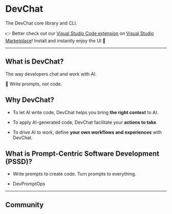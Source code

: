 # DevChat

The DevChat core library and CLI.

:point_right: Better check out our [Visual Studio Code extension](https://github.com/covespace/devchat-vscode) on [Visual Studio Marketplace](https://marketplace.visualstudio.com/items?itemName=merico.devchat)! Install and instantly enjoy the UI :clap:

***

## What is DevChat?

The way developers chat and work with AI.

:speech_balloon: Write prompts, _not_ code.

## Why DevChat?

- To let AI write code, DevChat helps you bring **the right context** to AI.

- To apply AI-generated code, DevChat facilitate your **actions to take**.

- To drive AI to work, define **your own workflows and experiences** with DevChat.

## What is Prompt-Centric Software Development (PSSD)?

- Write prompts to create code. Turn prompts to everything.

- DevPromptOps

***

## Community
